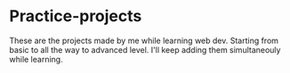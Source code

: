 # Practice-projects

These are the projects made by me while learning web dev. Starting from basic to all the way to advanced level.
I'll keep adding them simultaneouly while learning.
